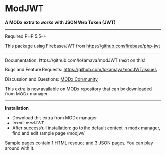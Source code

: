 # ModJWT

**A MODx extra to works with JSON Web Token (JWT)**

----

Required PHP 5.5++

This package using Firebase/JWT from https://github.com/firebase/php-jwt

----

Documentation: https://github.com/lokamaya/modJWT (next on this)

Bugs and Feature Requests: https://github.com/lokamaya/modJWT/issues

Discussion and Questions: [MODx Community](https://community.modx.com/t/modjwt-an-extra-to-works-with-json-web-token-jwt/330?u=lokamaya)

This extra is now available on MODx repository that can be downloaded from MODx manager.

----

**Installation**

* Download this extra from MODx manager
* Install modJWT
* After successfull installation: go to the default context in modx manager, find and edit sample page /modjwt/

Sample pages contain 1 HTML resouce and 3 JSON pages. You can play around with it.

